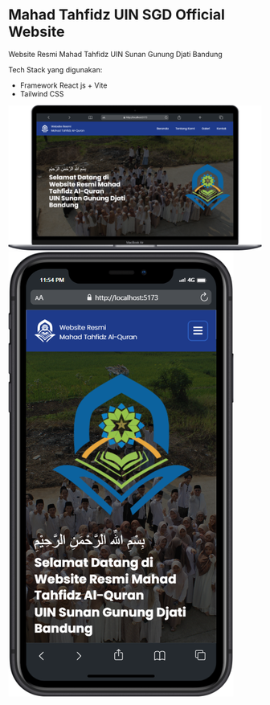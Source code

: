 # Mahad Tahfidz UIN SGD Official Website

Website Resmi Mahad Tahfidz UIN Sunan Gunung Djati Bandung

Tech Stack yang digunakan:

- Framework React js + Vite
- Tailwind CSS

![alt text](https://github.com/habbazettt/Mahad-Tahfidz-Official-Website/blob/main/public/mobile.png?raw=true)
![alt text](<https://github.com/habbazettt/Mahad-Tahfidz-Official-Website/blob/main/public/mobile(1).png?raw=true>)
